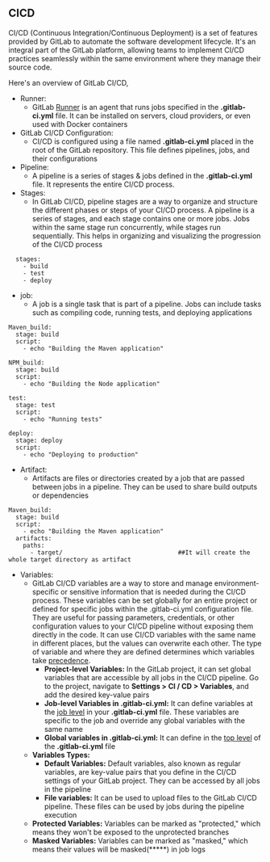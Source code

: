 ## CICD
CI/CD (Continuous Integration/Continuous Deployment) is a set of features provided by GitLab to automate the software development lifecycle. It's an integral part of the GitLab platform, allowing teams to implement CI/CD practices seamlessly within the same environment where they manage their source code. 

Here's an overview of GitLab CI/CD,

- Runner:
  - GitLab [Runner](./Runner.md) is an agent that runs jobs specified in the **.gitlab-ci.yml** file. It can be installed on servers, cloud providers, or even used with Docker containers
- GitLab CI/CD Configuration:
  - CI/CD is configured using a file named **.gitlab-ci.yml** placed in the root of the GitLab repository. This file defines pipelines, jobs, and their configurations
- Pipeline:
  - A pipeline is a series of stages & jobs defined in the **.gitlab-ci.yml** file. It represents the entire CI/CD process.
- Stages:
  - In GitLab CI/CD, pipeline stages are a way to organize and structure the different phases or steps of your CI/CD process. A pipeline is a series of stages, and each stage contains one or more jobs. Jobs within the same stage run concurrently, while stages run sequentially. This helps in organizing and visualizing the progression of the CI/CD process
```
  stages:
    - build
    - test
    - deploy
```
- job:
  - A job is a single task that is part of a pipeline. Jobs can include tasks such as compiling code, running tests, and deploying applications
```
Maven_build:
  stage: build
  script:
    - echo "Building the Maven application"

NPM_build:
  stage: build
  script:
    - echo "Building the Node application"

test:
  stage: test
  script:
    - echo "Running tests"

deploy:
  stage: deploy
  script:
    - echo "Deploying to production"
```
- Artifact:
  - Artifacts are files or directories created by a job that are passed between jobs in a pipeline. They can be used to share build outputs or dependencies
```
Maven_build:
  stage: build
  script:
    - echo "Building the Maven application"
  artifacts:
    paths:
      - target/                                ##It will create the whole target directory as artifact
```
- Variables:
  - GitLab CI/CD variables are a way to store and manage environment-specific or sensitive information that is needed during the CI/CD process. These variables can be set globally for an entire project or defined for specific jobs within the .gitlab-ci.yml configuration file. They are useful for passing parameters, credentials, or other configuration values to your CI/CD pipeline without exposing them directly in the code. It can use CI/CD variables with the same name in different places, but the values can overwrite each other. The type of variable and where they are defined determines which variables take [precedence](https://docs.gitlab.com/ee/ci/variables/#cicd-variable-precedence).
    - **Project-level Variables:** In the GitLab project, it can set global variables that are accessible by all jobs in the CI/CD pipeline. Go to the project, navigate to **Settings > CI / CD > Variables**, and add the desired key-value pairs
    - **Job-level Variables in .gitlab-ci.yml:** It can define variables at the [job level](https://docs.gitlab.com/ee/ci/variables/#skip-global-variables-in-a-single-job) in your **.gitlab-ci.yml** file. These variables are specific to the job and override any global variables with the same name
    - **Global variables in .gitlab-ci.yml:** It can define in the [top level](https://docs.gitlab.com/ee/ci/variables/#define-a-cicd-variable-in-the-gitlab-ciyml-file) of the **.gitlab-ci.yml** file
  - **Variables Types:**
    - **Default Variables:** Default variables, also known as regular variables, are key-value pairs that you define in the CI/CD settings of your GitLab project. They can be accessed by all jobs in the pipeline
    - **File variables:** It can be used to upload files to the GitLab CI/CD pipeline. These files can be used by jobs during the pipeline execution
  - **Protected Variables:** Variables can be marked as "protected," which means they won't be exposed to the unprotected branches
  - **Masked Variables:** Variables can be marked as "masked," which means their values will be masked(*****) in job logs
